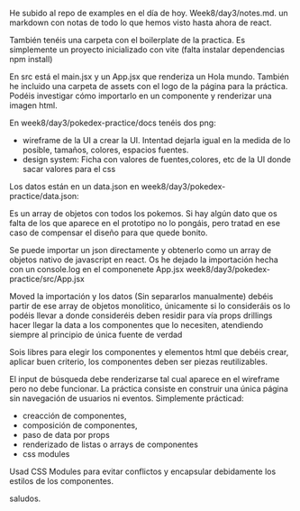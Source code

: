 He subido al repo de examples en el día de hoy. Week8/day3/notes.md. un markdown con notas de todo lo que hemos visto hasta ahora de react.

También tenéis una carpeta con el boilerplate de la practica. Es simplemente un proyecto inicializado con vite (falta instalar dependencias npm install)

En src está el main.jsx y un App.jsx que renderiza un Hola mundo. También he incluido una carpeta de assets con el logo de la página para la práctica. Podéis investigar cómo importarlo en un componente y renderizar una imagen html.

En week8/day3/pokedex-practice/docs tenéis dos png:

- wireframe de la UI a crear la UI. Intentad dejarla igual en la medida de lo posible, tamaños, colores, espacios fuentes.
- design system: Ficha con valores de fuentes,colores, etc de la UI donde sacar valores para el css

Los datos están en un data.json en week8/day3/pokedex-practice/data.json:

Es un array de objetos con todos los pokemos. Si hay algún dato que os falta de los que aparece en el prototipo no lo pongáis, pero tratad en ese caso de compensar el diseño para que quede bonito.

Se puede importar un json directamente y obtenerlo como un array de objetos nativo de javascript en react. Os he dejado la importación hecha con un console.log en el componenete App.jsx week8/day3/pokedex-practice/src/App.jsx

Moved la importación y los datos (Sin separarlos manualmente) debéis partir de ese array de objetos monolitico, únicamente si lo consideráis os lo podéis llevar a donde consideréis deben residir para vía props drillings hacer llegar la data a los componentes que lo necesiten, atendiendo siempre al principio de única fuente de verdad

Sois libres para elegir los componentes y elementos html que debéis crear, aplicar buen criterio, los componentes deben ser piezas reutilizables.

El input de búsqueda debe renderizarse tal cual aparece en el wireframe pero no debe funcionar. La práctica consiste en construir una única página sin navegación de usuarios ni eventos. Simplemente prácticad:

- creacción de componentes,
- composición de componentes,
- paso de data por props
- renderizado de listas o arrays de componentes
- css modules

Usad CSS Modules para evitar conflictos y encapsular debidamente los estilos de los componentes.

saludos.
